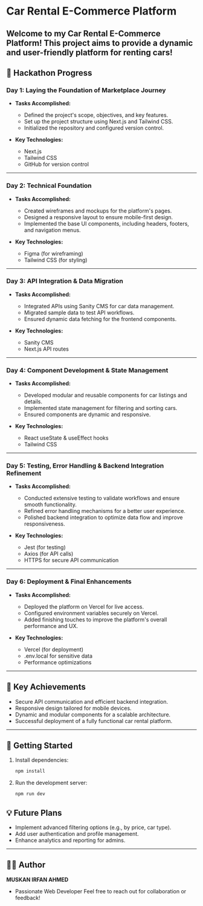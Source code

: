 # Car Rental E-Commerce Platform

Welcome to my Car Rental E-Commerce Platform! This project aims to provide a dynamic and user-friendly platform for renting cars!
---

## 📅 Hackathon Progress
### **Day 1: Laying the Foundation of Marketplace Journey**
- **Tasks Accomplished:**
  - Defined the project's scope, objectives, and key features.
  - Set up the project structure using Next.js and Tailwind CSS.
  - Initialized the repository and configured version control.
  
- **Key Technologies:**
  - Next.js
  - Tailwind CSS
  - GitHub for version control

---

### **Day 2: Technical Foundation**
- **Tasks Accomplished:**
  - Created wireframes and mockups for the platform's pages.
  - Designed a responsive layout to ensure mobile-first design.
  - Implemented the base UI components, including headers, footers, and navigation menus.

- **Key Technologies:**
  - Figma (for wireframing)
  - Tailwind CSS (for styling)

---

### **Day 3: API Integration & Data Migration**
- **Tasks Accomplished:**
  - Integrated APIs using Sanity CMS for car data management.
  - Migrated sample data to test API workflows.
  - Ensured dynamic data fetching for the frontend components.

- **Key Technologies:**
  - Sanity CMS
  - Next.js API routes

---

### **Day 4: Component Development & State Management**
- **Tasks Accomplished:**
  - Developed modular and reusable components for car listings and details.
  - Implemented state management for filtering and sorting cars.
  - Ensured components are dynamic and responsive.

- **Key Technologies:**
  - React useState & useEffect hooks
  - Tailwind CSS

---

### **Day 5: Testing, Error Handling & Backend Integration Refinement**
- **Tasks Accomplished:**
  - Conducted extensive testing to validate workflows and ensure smooth functionality.
  - Refined error handling mechanisms for a better user experience.
  - Polished backend integration to optimize data flow and improve responsiveness.

- **Key Technologies:**
  - Jest (for testing)
  - Axios (for API calls)
  - HTTPS for secure API communication

---

### **Day 6: Deployment & Final Enhancements**
- **Tasks Accomplished:**
  - Deployed the platform on Vercel for live access.
  - Configured environment variables securely on Vercel.
  - Added finishing touches to improve the platform's overall performance and UX.

- **Key Technologies:**
  - Vercel (for deployment)
  - .env.local for sensitive data
  - Performance optimizations

---

## 🌟 Key Achievements
- Secure API communication and efficient backend integration.
- Responsive design tailored for mobile devices.
- Dynamic and modular components for a scalable architecture.
- Successful deployment of a fully functional car rental platform.

---

## 🚀 Getting Started
1. Install dependencies:
   ```bash
   npm install
   ```

2. Run the development server:
   ```bash
   npm run dev
   ```

## 💡 Future Plans
- Implement advanced filtering options (e.g., by price, car type).
- Add user authentication and profile management.
- Enhance analytics and reporting for admins.

---

## 👩‍💻 Author
**MUSKAN IRFAN AHMED**
- Passionate Web Developer
Feel free to reach out for collaboration or feedback!
